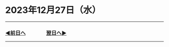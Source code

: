 # 2023年12月27日（水）

---

### [◀️前日へ](https://github.com/yuasys/chatty-journal/blob/main/2023/12/2023-12-26.md)&emsp;&emsp;&emsp;&emsp;[翌日へ▶️](https://github.com/yuasys/chatty-journal/blob/main/2023/12/2023-12-28.md)

---
